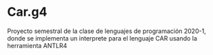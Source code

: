 # Car.g4
Proyecto semestral de la clase de lenguajes de programación 2020-1, donde se implementa un interprete para el lenguaje CAR usando la herramienta ANTLR4
